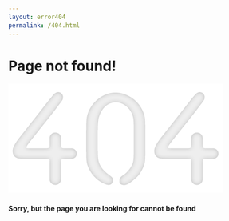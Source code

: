 ```yaml
---
layout: error404
permalink: /404.html
---
```


# Page not found!

![404](/images/404.png)

#### Sorry, but the page you are looking for cannot be found

